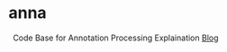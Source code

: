 # anna
 
Code Base for Annotation Processing Explaination [Blog][js]

[js]:http://www.jianshu.com/p/c2298bc50bab
